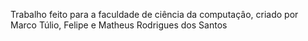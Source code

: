 Trabalho feito para a faculdade de ciência da computaçâo, criado por Marco Túlio, Felipe e Matheus Rodrigues dos Santos